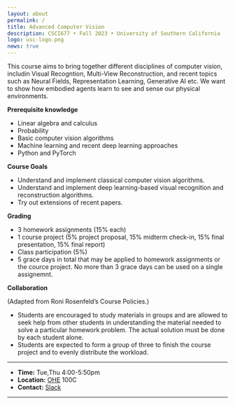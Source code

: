 ```yaml
---
layout: about
permalink: /
title: Advanced Computer Vision
description: CSCI677 • Fall 2023 • University of Southern California
logo: usc-logo.png
news: true
---
```


This course aims to bring together different disciplines of computer vision, includin Visual Recogntion, Multi-View Reconstruction, and recent topics such as Neural Fields, Representation Learning, Generative AI etc. We want to show how embodied agents learn to see and sense our physical environments. 

<Strong>Prerequisite knowledge</Strong>
- Linear algebra and calculus
- Probability 
- Basic computer vision algorithms
- Machine learning and recent deep learning approaches
- Python and PyTorch

<Strong>Course Goals</Strong>

- Understand and implement classical computer vision algorithms.
- Understand and implement deep learning-based visual recognition and reconstruction algorithms. 
- Try out extensions of recent papers. 

<Strong>Grading</Strong>

- 3 homework assignments (15% each)
- 1 course project (5% project proposal, 15% midterm check-in, 15% final presentation, 15% final report)
- Class participation (5%)
- 5 grace days in total that may be applied to homework assignments or the cource project. No more than 3 grace days can be used on a single assignemnt. 

<Strong>Collaboration</Strong>

(Adapted from Roni Rosenfeld’s Course Policies.)

- Students are encouraged to study materials in groups and are allowed to seek help from other students in understanding the material needed to solve a particular homework problem. The actual solution must be done by each student alone.
- Students are expected to form a group of three to finish the course project and to evenly distribute the workload. 

---
- <Strong>Time:</Strong> Tue,Thu 4:00-5:50pm
- <Strong>Location:</strong> [OHE](https://maps.usc.edu/?id=1928&reference=OHE) 100C
- <Strong>Contact:</strong> [Slack](test)

---